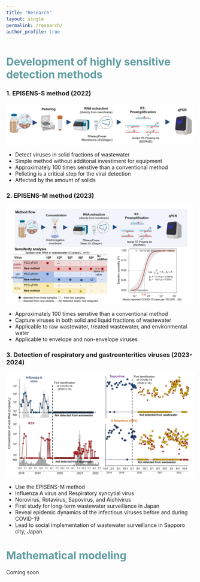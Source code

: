 ```yaml
---
title: "Research"
layout: single
permalink: /research/
author_profile: true
---
```

# <span style="color:#5E9CA0;">Development of highly sensitive detection methods</span> 
### 1. EPISENS-S method (2022)
![Research image_1](../assets/images/research_EPISENS_S.jpg)
- Detect viruses in solid fractions of wastewater
- Simple method without additonal investiment for equipment
- Approximately 100 times senstive than a conventional method
- Pelleting is a critical step for the viral detection
- Affected by the amount of solids

### 2. EPISENS-M method (2023)
![Research image_2](../assets/images/research_EPISENS_M.jpg)
- Approximately 100 times senstive than a conventional method
- Capture viruses in both solid and liquid fractions of wastewater
- Applicable to raw wastewater, treated wastewater, and environmental water 
- Applicable to envelope and non-envelope viruses

### 3. Detection of respiratory and gastroenteritics viruses (2023-2024)
![Research image_3](../assets/images/research_detection.jpg)
- Use the EPISENS-M method
- Influenza A virus and Respiratory syncytial virus
- Norovirus, Rotavirus, Sapovirus, and Aichivirus
- First study for long-term wastewater surveillance in Japan
- Reveal epidemic dynamics of the infectious viruses before and during COVID-19
- Lead to social implementation of wastewater surveillance in Sapporo city, Japan

# <span style="color:#5E9CA0;"> Mathematical modeling</span> 
Coming soon 

